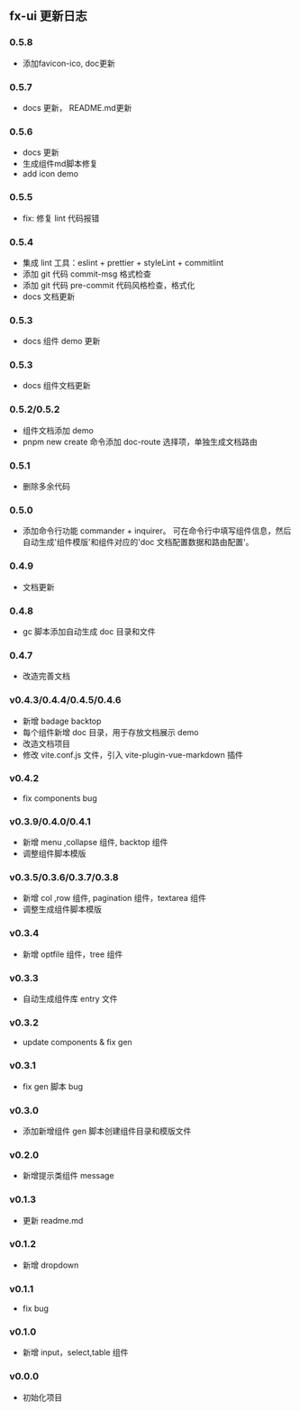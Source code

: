 ## fx-ui 更新日志


### 0.5.8

- 添加favicon-ico, doc更新

### 0.5.7

- docs 更新， README.md更新
### 0.5.6

- docs 更新
- 生成组件md脚本修复
- add icon demo

### 0.5.5

- fix: 修复 lint 代码报错

### 0.5.4

- 集成 lint 工具：eslint + prettier + styleLint + commitlint
- 添加 git 代码 commit-msg 格式检查
- 添加 git 代码 pre-commit 代码风格检查，格式化
- docs 文档更新

### 0.5.3

- docs 组件 demo 更新

### 0.5.3

- docs 组件文档更新

### 0.5.2/0.5.2

- 组件文档添加 demo
- pnpm new create 命令添加 doc-route 选择项，单独生成文档路由

### 0.5.1

- 删除多余代码

### 0.5.0

- 添加命令行功能 commander + inquirer。 可在命令行中填写组件信息，然后自动生成'组件模版'和组件对应的'doc 文档配置数据和路由配置'。

### 0.4.9

- 文档更新

### 0.4.8

- gc 脚本添加自动生成 doc 目录和文件

### 0.4.7

- 改造完善文档

### v0.4.3/0.4.4/0.4.5/0.4.6

- 新增 badage backtop
- 每个组件新增 doc 目录，用于存放文档展示 demo
- 改造文档项目
- 修改 vite.conf.js 文件，引入 vite-plugin-vue-markdown 插件

### v0.4.2

- fix components bug

### v0.3.9/0.4.0/0.4.1

- 新增 menu ,collapse 组件, backtop 组件
- 调整组件脚本模版

### v0.3.5/0.3.6/0.3.7/0.3.8

- 新增 col ,row 组件, pagination 组件，textarea 组件
- 调整生成组件脚本模版

### v0.3.4

- 新增 optfile 组件，tree 组件

### v0.3.3

- 自动生成组件库 entry 文件

### v0.3.2

- update components & fix gen

### v0.3.1

- fix gen 脚本 bug

### v0.3.0

- 添加新增组件 gen 脚本创建组件目录和模版文件

### v0.2.0

- 新增提示类组件 message

### v0.1.3

- 更新 readme.md

### v0.1.2

- 新增 dropdown

### v0.1.1

- fix bug

### v0.1.0

- 新增 input，select,table 组件

### v0.0.0

- 初始化项目

